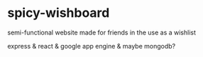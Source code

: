 # spicy-wishboard

semi-functional website made for friends in the use as a wishlist

express & react & google app engine & maybe mongodb?